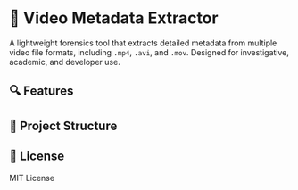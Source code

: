 # 🎥 Video Metadata Extractor

A lightweight forensics tool that extracts detailed metadata from multiple video file formats, including `.mp4`, `.avi`, and `.mov`. Designed for investigative, academic, and developer use.

## 🔍 Features


## 📁 Project Structure


## 📄 License

MIT License